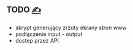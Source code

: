 
## TODO [<span style='font-size:20px;'>&#x270D;</span>](https://github.com/webpageshot/bash/edit/main/DOCS/TODO.md)

+ skrypt generujący zrzuty ekrany stron www
+ podłączenie input - output
+ dostep przez API

